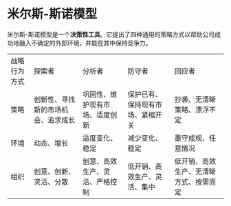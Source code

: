 # 米尔斯-斯诺模型

米尔斯-斯诺模型是一个**决策性工具**。它提出了四种通用的策略方式以帮助公司成功地融入不确定的外部环境，并能在其中保持竞争力。



<table>
    <tr>
        <td>战略行为方式</td>
        <td>探索者</td>
        <td>分析者</td>
        <td>防守者</td>
        <td>回应者</td>
    </tr>
    <tr>
        <td>策略</td>
        <td>创新性、寻找新的市场机会、追求成长</td>
        <td>巩固性、维护现有市场、适度创新</td>
        <td>保护已有、保持现有市场、紧缩开关</td>
        <td>抄袭、无清晰策略、漂浮不定</td>
    </tr>
    <tr>
        <td>环境</td>
        <td>动态、增长</td>
        <td>适度变化、稳定</td>
        <td>减少变化、稳定</td>
        <td>墨守成规、任意情况</td>
    </tr>
    <tr>
        <td>组织</td>
        <td>创意、创新、灵活、分散</td>
        <td>创意、高效生产、灵活、严格控制</td>
        <td>低开销、高效生产、灵活、集中</td>
        <td>低开销、高效生产、无清晰方式、按需而定</td>
    </tr>
</table>

